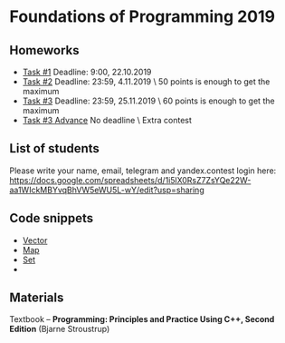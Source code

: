 # Foundations of Programming 2019

## Homeworks
- [Task #1](https://contest.yandex.ru/contest/14691/enter/
) Deadline: 9:00, 22.10.2019
- [Task #2](https://contest.yandex.ru/contest/14805/standings) Deadline: 23:59, 4.11.2019 
\ 50 points is enough to get the maximum
- [Task #3](https://contest.yandex.ru/contest/15159/standings
) Deadline: 23:59, 25.11.2019 \ 60 points is enough to get the maximum
- [Task #3 Advance](https://contest.yandex.ru/contest/15506/problems/) No deadline \ Extra contest

## List of students
Please write your name, email, telegram and yandex.contest login here:
https://docs.google.com/spreadsheets/d/1i5lX0RsZ7ZsYQe22W-aa1WIckMBYvqBhVW5eWU5L-wY/edit?usp=sharing

## Code snippets 
- [Vector](materials/containers/vector/vectors.md)
- [Map](materials/containers/map/maps.md)
- [Set](materials/containers/set/sets.md)
- 

## Materials 
Textbook – **Programming: Principles and Practice Using C++, Second Edition** (Bjarne Stroustrup)
